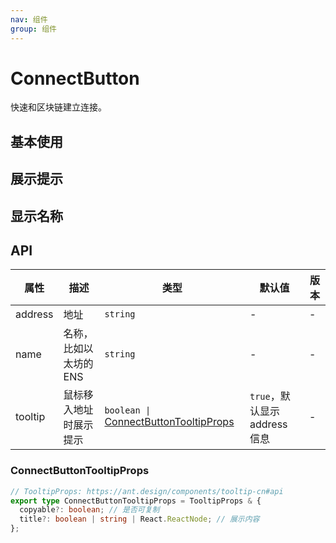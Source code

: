 ```yaml
---
nav: 组件
group: 组件
---
```


# ConnectButton

快速和区块链建立连接。

## 基本使用

<code src="./demos/simple.tsx"></code>

## 展示提示

<code src="./demos/tooltip.tsx"></code>

## 显示名称

<code src="./demos/name.tsx"></code>

## API

| 属性 | 描述 | 类型 | 默认值 | 版本 |
| --- | --- | --- | --- | --- |
| address | 地址 | `string` | - | - |
| name | 名称，比如以太坊的 ENS | `string` | - | - |
| tooltip | 鼠标移入地址时展示提示 | `boolean \|` [ConnectButtonTooltipProps](#connectbuttontooltipprops) | `true`，默认显示 address 信息 | - |

### ConnectButtonTooltipProps

```ts
// TooltipProps: https://ant.design/components/tooltip-cn#api
export type ConnectButtonTooltipProps = TooltipProps & {
  copyable?: boolean; // 是否可复制
  title?: boolean | string | React.ReactNode; // 展示内容
};
```
